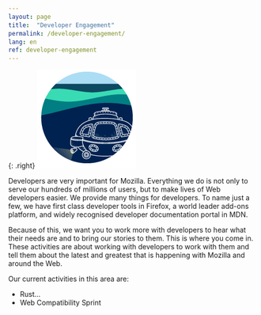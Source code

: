 ```yaml
---
layout: page
title:  "Developer Engagement"
permalink: /developer-engagement/
lang: en
ref: developer-engagement
---
```


{: .right}
![image](/asserts/img/development.png)

Developers are very important for Mozilla. Everything we do is not only to serve our hundreds of millions of users, but to make lives of Web developers easier. We provide many things for developers. To name just a few, we have first class developer tools in Firefox, a world leader add-ons platform, and widely recognised developer documentation portal in MDN.

Because of this, we want you to work more with developers to hear what their needs are and to bring our stories to them. This is where you come in. These activities are about working with developers to work with them and tell them about the latest and greatest that is happening with Mozilla and around the Web.

Our current activities in this area are:
* Rust...
* Web Compatibility Sprint
